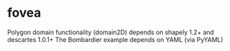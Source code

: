 # fovea
Polygon domain functionality (domain2D) depends on shapely 1.2+ and descartes 1.0.1+
The Bombardier example depends on YAML (via PyYAML)